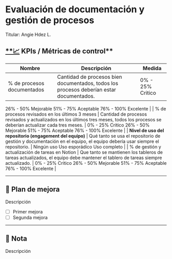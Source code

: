 # Evaluación de documentación y gestión de procesos

Titular: Angie Hdez L.

## [**📈](https://emojiterra.com/es/grafico-tendencia-ascendente/) KPIs / Métricas de control**

| Nombre                     | Descripción                                                                             | Medida                  |
| -------------------------- | --------------------------------------------------------------------------------------- | ----------------------- |
| % de procesos documentados | Cantidad de procesos bien documentados, todos los procesos deberían estar documentados. | 0% - 25%        Critico |
26% - 50%      Mejorable
51% - 75%       Aceptable
76% - 100%     Excelente |
| % de procesos revisados en los últimos 3 meses | Cantidad de procesos revisados y actualizados en los últimos tres meses, todos los procesos se deberían actualizar cada tres meses. | 0% - 25%        Critico
26% - 50%      Mejorable
51% - 75%       Aceptable
76% - 100%     Excelente |
| **Nivel de uso del repositorio (engagement del equipo)** | Qué tanto se usa el repositorio de gestión y documentación en el equipo, el equipo debería usar siempre el repositorio. | Ningún uso
Uso esporádico
Uso completo  |
| % de gestión y actualización de tareas en Notion | Que tanto se mantienen los tableros de tareas actualizados, el equipo debe mantener el tablero de tareas siempre actualizado. | 0% - 25%        Critico
26% - 50%      Mejorable
51% - 75%       Aceptable
76% - 100%     Excelente |

---

## 📝 **Plan de mejora**

Descripción

- [ ]  Primer mejora
- [ ]  Segunda mejora

---

## 📌 Nota

Descripción